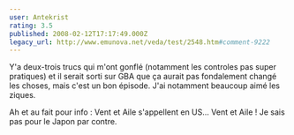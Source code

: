 ```yaml
---
user: Antekrist
rating: 3.5
published: 2008-02-12T17:17:49.000Z
legacy_url: http://www.emunova.net/veda/test/2548.htm#comment-9222
---
```

Y'a deux-trois trucs qui m'ont gonflé (notamment les controles pas super pratiques) et il serait sorti sur GBA que ça aurait pas fondalement changé les choses, mais c'est un bon épisode.
J'ai notamment beaucoup aimé les ziques.

Ah et au fait pour info : Vent et Aile s'appellent en US... Vent et Aile ! Je sais pas pour le Japon par contre.